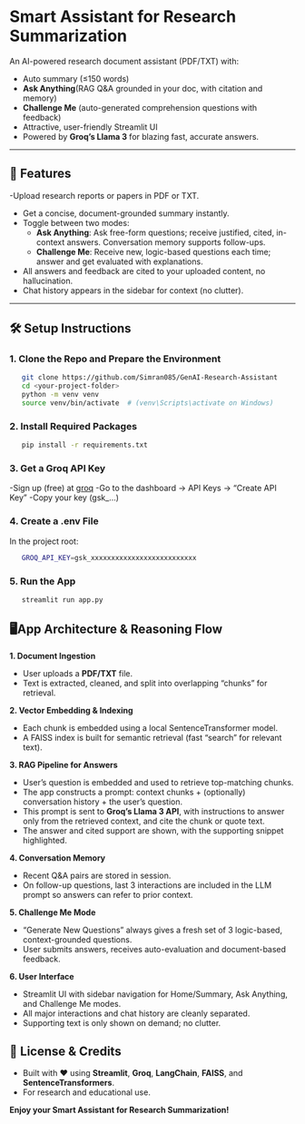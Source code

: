 # Smart Assistant for Research Summarization

An AI-powered research document assistant (PDF/TXT) with:

- Auto summary (≤150 words)
- **Ask Anything**(RAG Q&A grounded in your doc, with citation and memory)
- **Challenge Me** (auto-generated comprehension questions with feedback)
- Attractive, user-friendly Streamlit UI
- Powered by **Groq’s Llama 3** for blazing fast, accurate answers.

---

## 🚀 **Features**
-Upload research reports or papers in PDF or TXT.
- Get a concise, document-grounded summary instantly.
- Toggle between two modes:
    - **Ask Anything**: Ask free-form questions; receive justified, cited, in-context answers. Conversation memory supports follow-ups.
    - **Challenge Me**: Receive new, logic-based questions each time; answer and get evaluated with explanations.
- All answers and feedback are cited to your uploaded content, no hallucination.
- Chat history appears in the sidebar for context (no clutter).

---

## 🛠️ **Setup Instructions**
### 1. Clone the Repo and Prepare the Environment
```bash
   git clone https://github.com/Simran085/GenAI-Research-Assistant
   cd <your-project-folder>
   python -m venv venv
   source venv/bin/activate  # (venv\Scripts\activate on Windows)
```
### 2. Install Required Packages
```bash
   pip install -r requirements.txt
```
### 3. Get a Groq API Key
   -Sign up (free) at [groq](https://groq.com/)
   -Go to the dashboard → API Keys → “Create API Key”
   -Copy your key (gsk_...)

### 4. Create a .env File
In the project root:
```bash
   GROQ_API_KEY=gsk_xxxxxxxxxxxxxxxxxxxxxxxxxx
```
### 5. Run the App
```bash
   streamlit run app.py
```

## 🖥️**App Architecture & Reasoning Flow**
**1. Document Ingestion**
* User uploads a **PDF/TXT** file.
* Text is extracted, cleaned, and split into overlapping “chunks” for retrieval.

**2. Vector Embedding & Indexing**
- Each chunk is embedded using a local SentenceTransformer model.
- A FAISS index is built for semantic retrieval (fast “search” for relevant text).

**3. RAG Pipeline for Answers**
- User’s question is embedded and used to retrieve top-matching chunks.
- The app constructs a prompt: context chunks + (optionally) conversation history + the user’s question.
- This prompt is sent to **Groq’s Llama 3 API**, with instructions to answer only from the retrieved context, and cite the chunk or quote text.
- The answer and cited support are shown, with the supporting snippet highlighted.

**4. Conversation Memory**
- Recent Q&A pairs are stored in session.
- On follow-up questions, last 3 interactions are included in the LLM prompt so answers can refer to prior context.

**5. Challenge Me Mode**
- “Generate New Questions” always gives a fresh set of 3 logic-based, context-grounded questions.
- User submits answers, receives auto-evaluation and document-based feedback.

**6. User Interface**
- Streamlit UI with sidebar navigation for Home/Summary, Ask Anything, and Challenge Me modes.
- All major interactions and chat history are cleanly separated.
- Supporting text is only shown on demand; no clutter.


## 🤝 **License & Credits**
- Built with ❤️ using **Streamlit**, **Groq**, **LangChain**, **FAISS**, and **SentenceTransformers**.
- For research and educational use.

**Enjoy your Smart Assistant for Research Summarization!**
